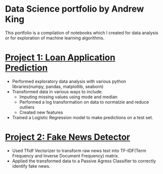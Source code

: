 # Data Science portfolio by Andrew King
This portfolio is a compilation of notebooks which I created for data analysis or for exploration of machine learning algorithms.
# [Project 1: Loan Application Prediction](https://github.com/AKing2713/AndrewKing_Portfolio/blob/main/LoanPrediction/loan_predication.ipynb)
* Performed exploratory data analysis with various python libraries(numpy, pandas, matplotlib, seaborn)
* Transformed data in various ways to include:
  * Imputing missing values using mode and median
  * Performed a log transformation on data to normalzie and reduce outliers
  * Created new features
* Trained a Logistic Regression model to make predictions on a test set.
# [Project 2: Fake News Detector](https://github.com/AKing2713/AndrewKing_Portfolio/blob/main/FakeNewsDetector/FakeNewsDetector.ipynb)
* Used Tfidf Vectorizer to transform raw news text into TF-IDF(Term Frequency and Inverse Document Frequency) matrix.
* Applied the transformed data to a Passive Agress Classifier to correctly identify fake news.
